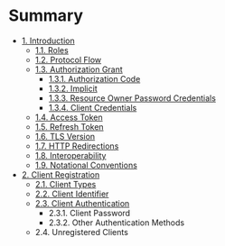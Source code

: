 # Summary

* [1.  Introduction](chapter1.md)
  * [1.1.  Roles](chapter1/11-roles.md)
  * [1.2.  Protocol Flow](chapter1/12-protocol-flow.md)
  * [1.3.  Authorization Grant](chapter1/13-authorization-grant.md)
    * [1.3.1.  Authorization Code](chapter1/13-authorization-grant/131-authorization-code.md)
    * [1.3.2.  Implicit](chapter1/13-authorization-grant/132-implicit.md)
    * [1.3.3.  Resource Owner Password Credentials](chapter1/13-authorization-grant/133-resource-owner-password-credentials.md)
    * [1.3.4.  Client Credentials](chapter1/13-authorization-grant/134-client-credentials.md)
  * [1.4.  Access Token](chapter1/14-accesstoken.md)
  * [1.5.  Refresh Token](chapter1/15-refresh-token.md)
  * [1.6.  TLS Version](chapter1/16-tls-version.md)
  * [1.7.  HTTP Redirections](chapter1/17-http-redirections.md)
  * [1.8.  Interoperability](chapter1/18-interoperability.md)
  * [1.9.  Notational Conventions](chapter1/19-notational-conventions.md)
* [2.  Client Registration](README.md)
  * [2.1.  Client Types](21-client-types.md)
  * [2.2.  Client Identifier](22-client-identifier.md)
  * [2.3.  Client Authentication](23-client-authentication.md)
    * 2.3.1.  Client Password
    * 2.3.2.  Other Authentication Methods
  * 2.4.  Unregistered Clients

